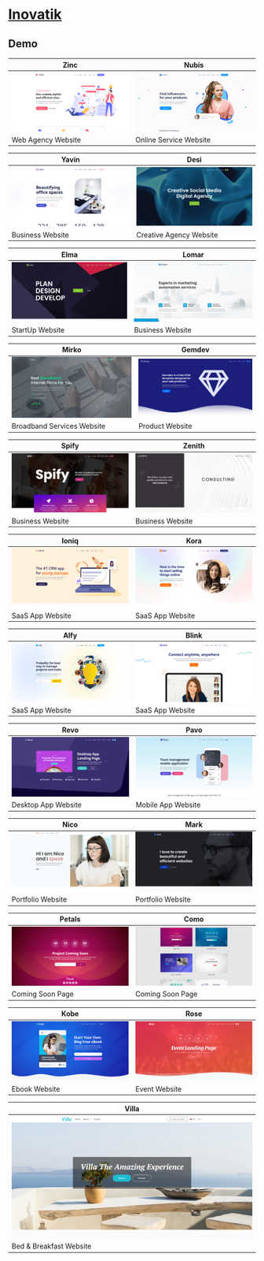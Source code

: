 # [Inovatik](https://inovatik.com/)

## Demo
Zinc | Nubis
--- | ---
[![Zinc](https://raw.githubusercontent.com/World-of-Templates/Inovatik-Free-Templates/main/zSupportImages/Zinc.png)](https://template.bikinwebskuy.com/IV/Zinc) | [![Nubis](https://raw.githubusercontent.com/World-of-Templates/Inovatik-Free-Templates/main/zSupportImages/Nubis.png)](https://template.bikinwebskuy.com/IV/Nubis)
Web Agency Website | Online Service Website

Yavin | Desi
--- | ---
[![Yavin](https://raw.githubusercontent.com/World-of-Templates/Inovatik-Free-Templates/main/zSupportImages/Yavin.png)](https://template.bikinwebskuy.com/IV/Yavin) | [![Desi](https://raw.githubusercontent.com/World-of-Templates/Inovatik-Free-Templates/main/zSupportImages/Desi.png)](https://template.bikinwebskuy.com/IV/Desi)
Business Website | Creative Agency Website

Elma | Lomar
--- | ---
[![Elma](https://raw.githubusercontent.com/World-of-Templates/Inovatik-Free-Templates/main/zSupportImages/Elma.png)](https://template.bikinwebskuy.com/IV/Elma) | [![Lomar](https://raw.githubusercontent.com/World-of-Templates/Inovatik-Free-Templates/main/zSupportImages/Lomar.png)](https://template.bikinwebskuy.com/IV/Lomar)
StartUp Website | Business Website

Mirko | Gemdev
--- | ---
[![Mirko](https://raw.githubusercontent.com/World-of-Templates/Inovatik-Free-Templates/main/zSupportImages/Mirko.png)](https://template.bikinwebskuy.com/IV/Mirko) | [![Gemdev](https://raw.githubusercontent.com/World-of-Templates/Inovatik-Free-Templates/main/zSupportImages/Gemdev.png)](https://template.bikinwebskuy.com/IV/Gemdev)
Broadband Services Website | Product Website

Spify | Zenith
--- | ---
[![Spify](https://raw.githubusercontent.com/World-of-Templates/Inovatik-Free-Templates/main/zSupportImages/Spify.png)](https://template.bikinwebskuy.com/IV/Spify) | [![Zenith](https://raw.githubusercontent.com/World-of-Templates/Inovatik-Free-Templates/main/zSupportImages/Zenith.png)](https://template.bikinwebskuy.com/IV/Zenith)
Business Website | Business Website

Ioniq | Kora
--- | ---
[![Ioniq](https://raw.githubusercontent.com/World-of-Templates/Inovatik-Free-Templates/main/zSupportImages/Ioniq.png)](https://template.bikinwebskuy.com/IV/Ioniq) | [![Kora](https://raw.githubusercontent.com/World-of-Templates/Inovatik-Free-Templates/main/zSupportImages/Kora.png)](https://template.bikinwebskuy.com/IV/Kora)
SaaS App Website | SaaS App Website

Alfy | Blink
--- | ---
[![Alfy](https://raw.githubusercontent.com/World-of-Templates/Inovatik-Free-Templates/main/zSupportImages/Alfy.png)](https://template.bikinwebskuy.com/IV/Alfy) | [![Blink](https://raw.githubusercontent.com/World-of-Templates/Inovatik-Free-Templates/main/zSupportImages/Blink.png)](https://template.bikinwebskuy.com/IV/Blink)
SaaS App Website | SaaS App Website

Revo | Pavo
--- | ---
[![Revo](https://raw.githubusercontent.com/World-of-Templates/Inovatik-Free-Templates/main/zSupportImages/Revo.png)](https://template.bikinwebskuy.com/IV/Revo) | [![Pavo](https://raw.githubusercontent.com/World-of-Templates/Inovatik-Free-Templates/main/zSupportImages/Pavo.png)](https://template.bikinwebskuy.com/IV/Pavo)
Desktop App Website | Mobile App Website

Nico | Mark
--- | ---
[![Nico](https://raw.githubusercontent.com/World-of-Templates/Inovatik-Free-Templates/main/zSupportImages/Nico.png)](https://template.bikinwebskuy.com/IV/Nico) | [![Mark](https://raw.githubusercontent.com/World-of-Templates/Inovatik-Free-Templates/main/zSupportImages/Mark.png)](https://template.bikinwebskuy.com/IV/Mark)
Portfolio Website | Portfolio Website

Petals | Como
--- | ---
[![Petals](https://raw.githubusercontent.com/World-of-Templates/Inovatik-Free-Templates/main/zSupportImages/Petals.png)](https://template.bikinwebskuy.com/IV/Petals) | [![como](https://raw.githubusercontent.com/World-of-Templates/Inovatik-Free-Templates/main/zSupportImages/Como.png)](https://template.bikinwebskuy.com/IV/Como)
Coming Soon Page | Coming Soon Page

Kobe | Rose
--- | ---
[![Kobe](https://raw.githubusercontent.com/World-of-Templates/Inovatik-Free-Templates/main/zSupportImages/Kobe.png)](https://template.bikinwebskuy.com/IV/Kobe) | [![Rose](https://raw.githubusercontent.com/World-of-Templates/Inovatik-Free-Templates/main/zSupportImages/Rose.png)](https://template.bikinwebskuy.com/IV/Rose)
Ebook Website | Event Website

Villa |
--- |
[![Villa](https://raw.githubusercontent.com/World-of-Templates/Inovatik-Free-Templates/main/zSupportImages/Villa.png)](https://template.bikinwebskuy.com/IV/Villa) |
Bed & Breakfast Website |